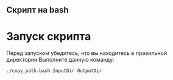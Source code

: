 ## Скрипт на bash
# Запуск скрипта
Перед запуском убедитесь, что вы находитесь в правильной директории
Выполните данную команду:
```bash
./copy_path.bash InputDir OutputDir
```
